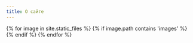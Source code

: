 ```yaml
---
title: О сайте
---
```


<main
  class="fotorama"
  role="main"
  data-width="100%"
  data-height="100%"
	data-nav="thumbs"
  data-transition="crossfade"
  data-hash="true"
  data-loop="true"
  data-keyboard="true"
  data-click="true"
  data-swipe="true">
  {% for image in site.static_files %}
    {% if image.path contains 'images' %}
      <a href="{{image.path}}" title="{{image.name}}"></a>
    {% endif %}
  {% endfor %}
</main>
